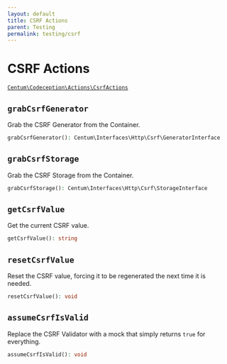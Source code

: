 ```yaml
---
layout: default
title: CSRF Actions
parent: Testing
permalink: testing/csrf
---
```




# CSRF Actions

[`Centum\Codeception\Actions\CsrfActions`](https://github.com/SidRoberts/centum/blob/main/src/Codeception/Actions/CsrfActions.php)



## `grabCsrfGenerator`

Grab the CSRF Generator from the Container.

```php
grabCsrfGenerator(): Centum\Interfaces\Http\Csrf\GeneratorInterface
```



## `grabCsrfStorage`

Grab the CSRF Storage from the Container.

```php
grabCsrfStorage(): Centum\Interfaces\Http\Csrf\StorageInterface
```



## `getCsrfValue`

Get the current CSRF value.

```php
getCsrfValue(): string
```



## `resetCsrfValue`

Reset the CSRF value, forcing it to be regenerated the next time it is
needed.

```php
resetCsrfValue(): void
```



## `assumeCsrfIsValid`

Replace the CSRF Validator with a mock that simply returns `true` for
everything.

```php
assumeCsrfIsValid(): void
```
